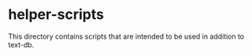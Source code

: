 # helper-scripts
This directory contains scripts that are intended to be used in addition to text-db.

